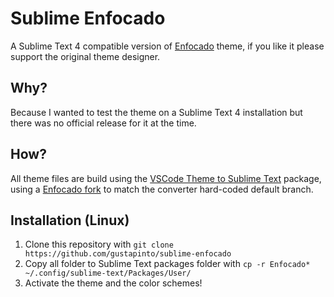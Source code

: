 # Sublime Enfocado  
A Sublime Text 4 compatible version of [Enfocado](https://wuelnerdotexe.github.io/enfocado/) theme, if you like it please support the original theme designer.  

## Why?  
Because I wanted to test the theme on a Sublime Text 4 installation but there was no official release for it at the time.  

## How?  
All theme files are build using the [VSCode Theme to Sublime Text](https://www.npmjs.com/package/vscode-theme-to-sublime-text) package, using a [Enfocado fork](https://github.com/gustapinto/vscode-enfocado) to match the converter hard-coded default branch.  

## Installation (Linux)
1. Clone this repository with `git clone https://github.com/gustapinto/sublime-enfocado`  
2. Copy all folder to Sublime Text packages folder with `cp -r Enfocado* ~/.config/sublime-text/Packages/User/`  
3. Activate the theme and the color schemes!    
